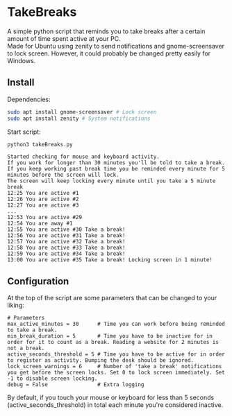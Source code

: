 # TakeBreaks
A simple python script that reminds you to take breaks after a certain amount of time spent active at your PC.  
Made for Ubuntu using zenity to send notifications and gnome-screensaver to lock screen. However, it could probably be changed pretty easily for Windows.
## Install
Dependencies:
```bash
sudo apt install gnome-screensaver # Lock screen
sudo apt install zenity # System notifications
```
Start script:
```bash
python3 takeBreaks.py
```

```
Started checking for mouse and keyboard activity.
If you work for longer than 30 minutes you'll be told to take a break.
If you keep working past break time you be reminded every minute for 5 minutes before the screen will lock.
The screen will keep locking every minute until you take a 5 minute break
12:25 You are active #1
12:26 You are active #2
12:27 You are active #3
...
12:53 You are active #29
12:54 You are away #1
12:55 You are active #30 Take a break!
12:56 You are active #31 Take a break!
12:57 You are active #32 Take a break!
12:58 You are active #33 Take a break!
12:59 You are active #34 Take a break!
13:00 You are active #35 Take a break! Locking screen in 1 minute!
```

## Configuration
At the top of the script are some parameters that can be changed to your liking:
```
# Parameters
max_active_minutes = 30      # Time you can work before being reminded to take a break.
min_break_duration = 5       # Time you have to be inactive for in order for it to count as a break. Reading a website for 2 minutes is not a break.
active_seconds_threshold = 5 # Time you have to be active for in order to register as activity. Bumping the desk should be ignored.
lock_screen_warnings = 6     # Number of 'take a break' notifications you get before the screen locks. Set 0 to lock screen immediately. Set -1 to disable screen locking.
debug = False                # Extra logging
```
By default, if you touch your mouse or keyboard for less than 5 seconds (active_seconds_threshold) in total each minute you're considered inactive.
